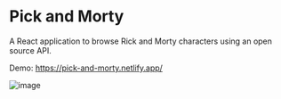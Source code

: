# Pick and Morty

A React application to browse Rick and Morty characters using an open source API.

Demo: https://pick-and-morty.netlify.app/

![image](https://user-images.githubusercontent.com/48122593/210742326-48d9409b-fb42-4030-b855-5d617373fb56.png)
